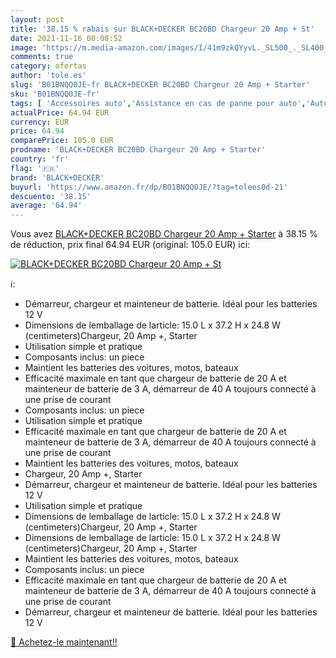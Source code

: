 ```yaml
---
layout: post
title: '38.15 % rabais sur BLACK+DECKER BC20BD Chargeur 20 Amp + St'
date: 2021-11-16 00:08:52
image: 'https://m.media-amazon.com/images/I/41m9zkQYyvL._SL500_._SL400_.jpg'
comments: true
category: ofertas
author: 'tole.es'
slug: 'B01BNQQ0JE-fr BLACK+DECKER BC20BD Chargeur 20 Amp + Starter'
sku: 'B01BNQQ0JE-fr'
tags: [ 'Accessoires auto','Assistance en cas de panne pour auto','Auto et Moto','Auto et moto','Chargeurs de batterie pour auto','Démarreurs de batterie de voiture','Outils de batterie','Outils et dépannage','black+decker', ]
actualPrice: 64.94 EUR
currency: EUR
price: 64.94
comparePrice: 105.0 EUR
prodname: 'BLACK+DECKER BC20BD Chargeur 20 Amp + Starter'
country: 'fr'
flag: '🇫🇷'
brand: 'BLACK+DECKER'
buyurl: 'https://www.amazon.fr/dp/B01BNQQ0JE/?tag=tolees0d-21'
descuento: '38.15'
average: '64.94'
---
```


Vous avez [BLACK+DECKER BC20BD Chargeur 20 Amp + Starter](https://www.amazon.fr/dp/B01BNQQ0JE/?tag=tolees0d-21)  à  38.15 % de réduction, prix final  64.94 EUR (original: 105.0 EUR) ici:

[![BLACK+DECKER BC20BD Chargeur 20 Amp + St](https://m.media-amazon.com/images/I/41m9zkQYyvL._SL500_._SL400_.jpg)](https://www.amazon.fr/dp/B01BNQQ0JE/?tag=tolees0d-21)

ℹ️:

- Démarreur, chargeur et mainteneur de batterie. Idéal pour les batteries 12 V
- Dimensions de lemballage de larticle: 15.0 L x 37.2 H x 24.8 W (centimeters)Chargeur, 20 Amp +, Starter
- Utilisation simple et pratique
- Composants inclus: un piece
- Maintient les batteries des voitures, motos, bateaux
- Efficacité maximale en tant que chargeur de batterie de 20 A et mainteneur de batterie de 3 A, démarreur de 40 A toujours connecté à une prise de courant
- Composants inclus: un piece
- Utilisation simple et pratique
- Efficacité maximale en tant que chargeur de batterie de 20 A et mainteneur de batterie de 3 A, démarreur de 40 A toujours connecté à une prise de courant
- Maintient les batteries des voitures, motos, bateaux
- Chargeur, 20 Amp +, Starter
- Démarreur, chargeur et mainteneur de batterie. Idéal pour les batteries 12 V
- Utilisation simple et pratique
- Dimensions de lemballage de larticle: 15.0 L x 37.2 H x 24.8 W (centimeters)Chargeur, 20 Amp +, Starter
- Dimensions de lemballage de larticle: 15.0 L x 37.2 H x 24.8 W (centimeters)Chargeur, 20 Amp +, Starter
- Maintient les batteries des voitures, motos, bateaux
- Composants inclus: un piece
- Efficacité maximale en tant que chargeur de batterie de 20 A et mainteneur de batterie de 3 A, démarreur de 40 A toujours connecté à une prise de courant
- Démarreur, chargeur et mainteneur de batterie. Idéal pour les batteries 12 V

[🛒 Achetez-le maintenant!!](https://www.amazon.fr/dp/B01BNQQ0JE/?tag=tolees0d-21)
